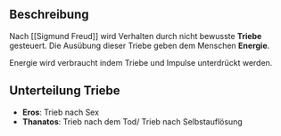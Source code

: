 ## Beschreibung
Nach [[Sigmund Freud]] wird Verhalten durch nicht bewusste **Triebe** gesteuert.
Die Ausübung dieser Triebe geben dem Menschen **Energie**.

Energie wird verbraucht indem Triebe und Impulse unterdrückt werden.


## Unterteilung Triebe
- **Eros**: Trieb nach Sex
- **Thanatos**: Trieb nach dem Tod/ Trieb nach Selbstauflösung